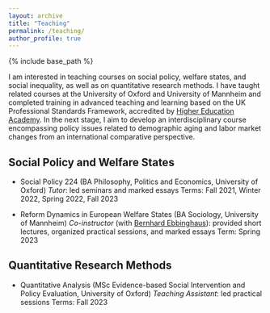 ```yaml
---
layout: archive
title: "Teaching"
permalink: /teaching/
author_profile: true
---
```


{% include base_path %}

I am interested in teaching courses on social policy, welfare states, and social inequality, as well as on quantitative research methods. I have taught related courses at the University of Oxford and University of Mannheim and completed training in advanced teaching and learning based on the UK Professional Standards Framework, accredited by [Higher Education Academy](https://www.advance-he.ac.uk/fellowship). In the next stage, I aim to develop an interdisciplinary course encompassing policy issues related to demographic aging and labor market changes from an international comparative perspective. 


## Social Policy and Welfare States
* Social Policy 224 (BA Philosophy, Politics and Economics, University of Oxford)
  *Tutor*: led seminars and marked essays
  Terms: Fall 2021, Winter 2022, Spring 2022, Fall 2023

* Reform Dynamics in European Welfare States (BA Sociology, University of Mannheim)
  *Co-instructor* (with [Bernhard Ebbinghaus](https://ebbinghaus.blog/)): provided short lectures, organized practical sessions, and marked essays
  Term: Spring 2023


## Quantitative Research Methods
* Quantitative Analysis (MSc Evidence-based Social Intervention and Policy Evaluation, University of Oxford)
  *Teaching Assistant*: led practical sessions
  Terms: Fall 2023
